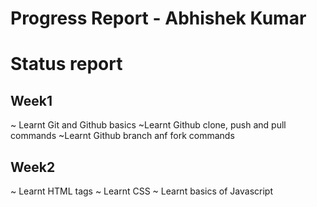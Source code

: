 # Progress Report - Abhishek Kumar
# Status report
## Week1
~ Learnt Git and Github basics
~Learnt Github clone, push and pull commands
~Learnt Github branch anf fork commands

## Week2
~ Learnt HTML tags
~ Learnt CSS
~ Learnt basics of Javascript
